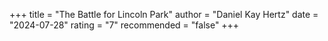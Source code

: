 +++
title = "The Battle for Lincoln Park"
author = "Daniel Kay Hertz"
date = "2024-07-28"
rating = "7"
recommended = "false"
+++